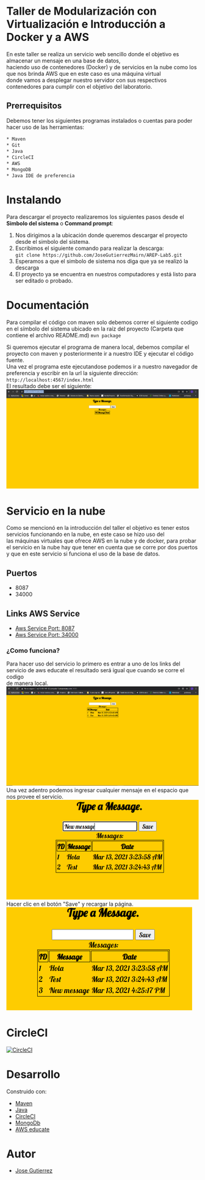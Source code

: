 # Taller de Modularización con Virtualización e Introducción a Docker y a AWS
En este taller se realiza un servicio web sencillo donde el objetivo es almacenar un mensaje en una base de datos,   
haciendo uso de contenedores (Docker) y de servicios en la nube como los que nos brinda AWS que en este caso es una máquina virtual  
donde vamos a desplegar nuestro servidor con sus respectivos contenedores para cumplir con el objetivo del laboratorio.

## Prerrequisitos
Debemos tener los siguientes programas instalados o cuentas para poder hacer uso de las herramientas:
~~~
* Maven
* Git
* Java
* CircleCI
* AWS
* MongoDB
* Java IDE de preferencia
~~~

# Instalando 
Para descargar el proyecto realizaremos los siguientes pasos desde el **Simbolo del sistema** o **Command prompt**:  
1. Nos dirigimos a la ubicación donde queremos descargar el proyecto desde el simbolo del sistema.  
2. Escribimos el siguiente comando para realizar la descarga:  
`git clone https://github.com/JoseGutierrezMairn/AREP-Lab5.git`
3. Esperamos a que el simbolo de sistema nos diga que ya se realizó la descarga  
4. El proyecto ya se encuentra en nuestros computadores y está listo para ser editado o probado.  
  
# Documentación
Para compilar el código con maven solo debemos correr el siguiente codigo en el símbolo del sistema ubicado en la raíz del proyecto (Carpeta que contiene el archivo README.md)
`mvn package`

Si queremos ejecutar el programa de manera local, debemos compilar el proyecto con maven y posteriormente ir a nuestro IDE y ejecutar el código fuente.  
Una vez el programa este ejecutandose podemos ir a nuestro navegador de preferencia y escribir en la url la siguiente dirección:  
`http://localhost:4567/index.html`  
El resultado debe ser el siguiente:  
![servicioLocal](https://github.com/JoseGutierrezMairn/AREP-Lab5/blob/master/img/servicioLocal.PNG?raw=true)  


# Servicio en la nube  
Como se mencionó en la introducción del taller el objetivo es tener estos servicios funcionando en la nube, en este caso se hizo uso del  
las máquinas virtuales que ofrece AWS en la nube y de docker, para probar el servicio en la nube hay que tener en cuenta que se corre por dos puertos  
y que en este servicio si funciona el uso de la base de datos.
## Puertos
* 8087
* 34000

## Links AWS Service 
* [Aws Service Port: 8087](http://ec2-3-85-141-52.compute-1.amazonaws.com:8087/)  
* [Aws Service Port: 34000](https://powerful-stream-65068.herokuapp.com/)  
### ¿Como funciona?
Para hacer uso del servicio lo primero es entrar a uno de los links del servicio de aws educate el resultado será igual que cuando se corre el codigo  
de manera local.  
 ![AWSService](https://github.com/JoseGutierrezMairn/AREP-Lab5/blob/master/img/AwsService.PNG?raw=true)  
Una vez adentro podemos ingresar cualquier mensaje en el espacio que nos provee el servicio.  
![AWSService](https://github.com/JoseGutierrezMairn/AREP-Lab5/blob/master/img/newMessage.PNG?raw=true)  
Hacer clic en el botón "Save" y recargar la página.
![AWSService](https://github.com/JoseGutierrezMairn/AREP-Lab5/blob/master/img/messageSaved.PNG?raw=true)  

# CircleCI  
[![CircleCI](https://circleci.com/gh/circleci/circleci-docs.svg?style=svg)](https://app.circleci.com/pipelines/github/JoseGutierrezMairn/Lab3-Arep)  


# Desarrollo  
Construido con:
* [Maven](https://maven.apache.org/)
* [Java](https://www.java.com/es/)
* [CircleCI](https://circleci.com/)
* [MongoDb](https://www.mongodb.com/cloud/atlas/lp/try2?utm_source=google&utm_campaign=gs_americas_colombia_search_brand_atlas_desktop&utm_term=%2Bmongodb%20%2Bdownload&utm_medium=cpc_paid_search&utm_ad=b&utm_ad_campaign_id=2030069987&gclid=CjwKCAiA4rGCBhAQEiwAelVti7jXc13bI8kf9nhTa_LFDAziy4FK4p0VoQXknfzEhyL2rX50XPExERoCN84QAvD_BwE)
* [AWS educate](https://aws.amazon.com/education/awseducate/)
# Autor
* [Jose Gutierrez](https://github.com/JoseGutierrezMairn)